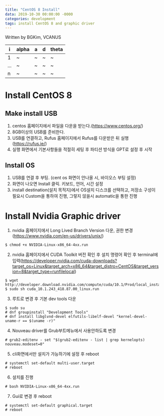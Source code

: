```yaml
---
title: "CentOS 8 Install"
data: 2019-10-30 00:00:00 -0000
categories: development
tags: install CentOS 8 and graphic driver
---
```


Written by BGKim, VCANUS

| i | alpha | a | d | theta |
|---|---|---|---|---|
| 1 | ~ | ~ | ~ | ~ |
| ...| ~ | ~ | ~ | ~ |
| n | ~ | ~ | ~ | ~ |

# Install CentOS 8

## Make install USB
1. centos 홈페이지에서 파일을 다운을 받는다.(https://www.centos.org/)
2. 8GB이상의 USB를 준비한다.
3. USB를 연결하고, Rufus 홈페이지에서 Rufus를 다운받은 뒤 실행(https://rufus.ie/)
4. 실행 화면에서 기본사항들을 적절히 세팅 후 파티션 방식을 GPT로 설정 후 시작

## Install OS
1. USB를 연결 후 부팅. (cent os 화면이 안나올 시, 바이오스 부팅 설정)
2. 화면이 나오면 Install 클릭. 키보드, 언어, 시간 설정 
3. install destination(설치 목적지)에서 OS설치 디스크를 선택하고, 저장소 구성이 필요시 Custom을 통하여 진행, 그렇지 않을시 automatic을 통한 진행

# Install Nvidia Graphic driver
1. nvidia 홈페이지에서 Long Lived Branch Version 다운, 권한 변경(https://www.nvidia.com/en-us/drivers/unix/)
```
$ chmod +x NVIDIA-Linux-x86_64-4xx.run
```
2. nvidia 홈페이지에서 CUDA Toolkit 버전 확인 후 설치 명령어 확인 후 terminal에 입력(https://developer.nvidia.com/cuda-downloads?target_os=Linux&target_arch=x86_64&target_distro=CentOS&target_version=8&target_type=runfilelocal)
```
$ wget http://developer.download.nvidia.com/compute/cuda/10.1/Prod/local_installers/cuda_10.1.243_418.87.00_linux.run
$ sudo sh cuda_10.1.243_418.87.00_linux.run
```

3. 루트로 변경 후 기본 dev tools 다운
```
$ sudo su
# dnf groupinstall "Development Tools"
# dnf install libglvnd-devel elfutils-libelf-devel "kernel-devel-uname-r == $(uname -r)"
```

4. Nouveau driver를 Grub부트메뉴에서 사용안하도록 변경
```
# grub2-editenv - set "$(grub2-editenv - list | grep kernelopts) nouveau.modeset=0"
```

5. cli화면에서만 설치가 가능하기에 설정 후 reboot
```
# systemctl set-default multi-user.target
# reboot
```

6. 설치를 진행
```
# bash NVIDIA-Linux-x86_64-4xx.run
```

7. Gui로 변경 후 reboot
```
# systemctl set-default graphical.target
# reboot
```
